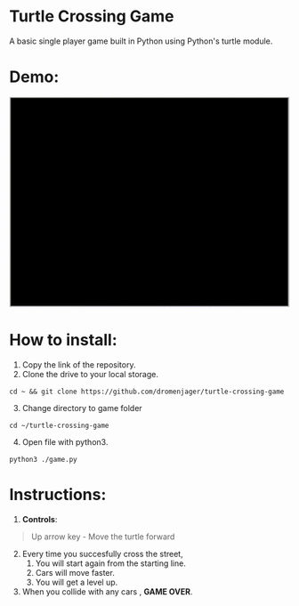 # Turtle Crossing Game
A basic single player game built in Python using Python's turtle module.

# Demo:
![demo](https://github.com/dromenjager/turtle-crossing-game/blob/main/demo.gif)

# How to install:

1. Copy the link of the repository.
2. Clone the drive to your local storage.
```
cd ~ && git clone https://github.com/dromenjager/turtle-crossing-game
```
3. Change directory to game folder
```
cd ~/turtle-crossing-game
```
4. Open file with python3.
```
python3 ./game.py
```

# Instructions:
1. **Controls**:
> Up arrow key - Move the turtle forward

2. Every time you succesfully cross the street, 
    1. You will start again from the starting line.
    2. Cars will move faster.
    3. You will get a level up.
3. When you collide with any cars , **GAME OVER**.


